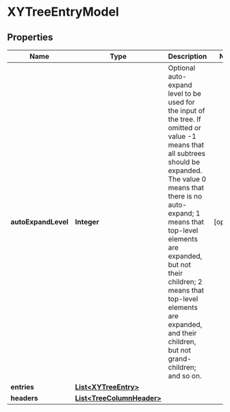 

# XYTreeEntryModel


## Properties

| Name | Type | Description | Notes |
|------------ | ------------- | ------------- | -------------|
|**autoExpandLevel** | **Integer** | Optional auto-expand level to be used for the input of the tree. If omitted or value -1 means that all subtrees should be expanded. The value 0 means that there is no auto-expand; 1 means that top-level elements are expanded, but not their children; 2 means that top-level elements are expanded, and their children, but not grand-children; and so on. |  [optional] |
|**entries** | [**List&lt;XYTreeEntry&gt;**](XYTreeEntry.md) |  |  |
|**headers** | [**List&lt;TreeColumnHeader&gt;**](TreeColumnHeader.md) |  |  |



